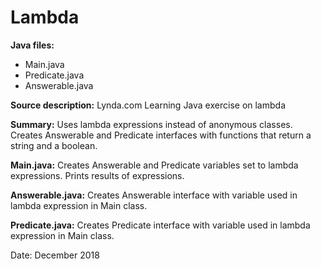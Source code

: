 # Lambda

**Java files:** 
* Main.java
* Predicate.java
* Answerable.java

**Source description:** Lynda.com Learning Java exercise on lambda

**Summary:** Uses lambda expressions instead of anonymous classes. Creates Answerable and Predicate interfaces with functions that return a string and a boolean.

**Main.java:** Creates Answerable and Predicate variables set to lambda expressions. Prints results of expressions.

**Answerable.java:** Creates Answerable interface with variable used in lambda expression in Main class.

**Predicate.java:** Creates Predicate interface with variable used in lambda expression in Main class.

Date: December 2018
